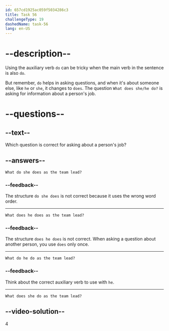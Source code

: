 ```yaml
---
id: 657cd1925ac059f5034286c3
title: Task 56
challengeType: 19
dashedName: task-56
lang: en-US
---
```


# --description--

Using the auxiliary verb `do` can be tricky when the main verb in the sentence is also `do`. 

But remember, `do` helps in asking questions, and when it's about someone else, like `he` or `she`, it changes to `does`. The question `What does she/he do?` is asking for information about a person's job.

# --questions--

## --text--

Which question is correct for asking about a person's job?

## --answers--

`What do she does as the team lead?`

### --feedback--

The structure `do she does` is not correct because it uses the wrong word order.

---

`What does he does as the team lead?`

### --feedback--

The structure `does he does` is not correct. When asking a question about another person, you use `does` only once. 

---

`What do he do as the team lead?`

### --feedback--

Think about the correct auxiliary verb to use with `he`.

---

`What does she do as the team lead?`

## --video-solution--

4
